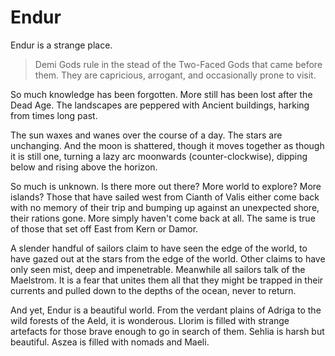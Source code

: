 # Endur 
Endur is a strange place. 

> Demi Gods rule in the stead of the Two-Faced Gods that came before them. They are capricious, arrogant, and occasionally prone to visit. 

So much knowledge has been forgotten. More still has been lost after the Dead Age. The landscapes are peppered with Ancient buildings, harking from times long past. 

The sun waxes and wanes over the course of a day. The stars are unchanging. And the moon is shattered, though it moves together as though it is still one, turning a lazy arc moonwards (counter-clockwise), dipping below and rising above the horizon.

So much is unknown. Is there more out there? More world to explore? More islands? Those that have sailed west from Cianth of Valis either come back with no memory of their trip and bumping up against an unexpected shore, their rations gone. More simply haven't come back at all. The same is true of those that set off East from Kern or Damor.

A slender handful of sailors claim to have seen the edge of the world, to have gazed out at the stars from the edge of the world. Other claims to have only seen mist, deep and impenetrable. Meanwhile all sailors talk of the Maelstrom. It is a fear that unites them all that they might be trapped in their currents and pulled down to the depths of the ocean, never to return. 

And yet, Endur is a beautiful world. From the verdant plains of Adriga to the wild forests of the Aeld, it is wonderous. Llorim is filled with strange artefacts for those brave enough to go in search of them. Sehlia is harsh but beautiful. Aszea is filled with nomads and Maeli.
